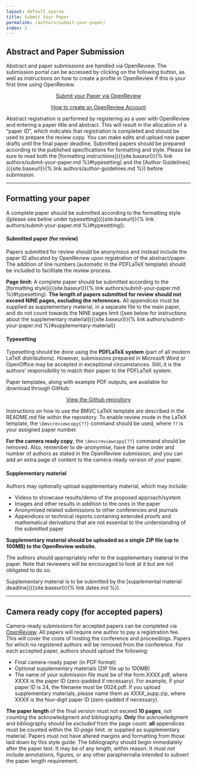 ```yaml
---
layout: default_sparse
title: Submit Your Paper
permalink: /authors/submit-your-paper/
index: 2
---
```


## Abstract and Paper Submission

<p>Abstract and paper submissions are handled via OpenReview. The submission portal can be accessed by clicking on the following button, as well as instructions on how to create a profile in OpenReview if this is your first time using OpenReview.</p>

<div class="row no-gutters pt-0 d-xs-block ">
    <div class="mb-1 pl-2 pr-2 mx-auto mx-sm-left col-xs-auto">
        <p style="text-align: center;"><a class="btn btn-primary" role="button" href="https://openreview.net/group?id=bmva.org/BMVC/2025/Conference">Submit your Paper via OpenReview</a></p>
    </div>
    <div class="mb-1 pl-2 pr-2 mx-auto mx-sm-left col-xs-auto">
        <p style="text-align: center;"><a class="btn btn-primary" role="button" href="https://docs.openreview.net/getting-started/creating-an-openreview-profile">How to create an OpenReview Account</a></p>
    </div>
</div>

<!-- **<span style="color:red">Authors who will use a personal email (e.g. gmail, etc.) to sign up to OpenReview for the first time, need to create an OpenReview profile asap! This is because it can take up to 2 weeks for profiles using public email services to be activated.</span>** -->

Abstract registration is performed by registering as a user with OpenReview and entering a paper title and abstract. This will result in the allocation of a “paper ID”, which indicates that registration is completed and should be used to prepare the review copy. You can make edits and upload new paper drafts until the final paper deadline. Submitted papers should be prepared according to the published specifications for formatting and style. Please be sure to read both the [formatting instructions]({{site.baseurl}}{% link authors/submit-your-paper.md %}#typesetting) and the [Author Guidelines]({{site.baseurl}}{% link authors/author-guidelines.md %}) before submission.

---
## Formatting your paper

A complete paper should be submitted according to the formatting style ([please see below under typesetting]({{site.baseurl}}{% link authors/submit-your-paper.md %}#typesetting)). 

#### Submitted paper (for review)

Papers submitted for review should be anonymous and instead include the paper ID allocated by OpenReview upon registration of the abstract/paper. The addition of line numbers (automatic in the PDFLaTeX template) should be included to facilitate the review process.

**Page limit:** A complete paper should be submitted according to the [formatting style]({{site.baseurl}}{% link authors/submit-your-paper.md %}#typesetting). **The length of papers submitted for review should not exceed NINE pages, excluding the references.** All appendices must be supplied as supplementary material, in a separate file to the main paper, and do not count towards the NINE pages limit ([see below for instructions about the supplementary material]({{site.baseurl}}{% link authors/submit-your-paper.md %}#supplementary-material))

#### Typesetting

<p>Typesetting should be done using the <strong>PDFLaTeX system</strong> (part of all modern LaTeX distributions). However, submissions prepared in Microsoft Word or OpenOffice may be accepted in exceptional circumstances. Still, it is the authors' responsibility to match their paper to the PDFLaTeX system. </p>

<p>Paper templates, along with example PDF outputs, are available for download through GitHub: </p>

<div class="row no-gutters pt-0 d-xs-block ">
    <div class="mb-1 pl-2 pr-2 mx-auto mx-sm-left col-xs-auto">
        <p style="text-align: center;"><a class="btn btn-primary" role="button" href="https://github.com/carlosfmorenog/BMVCTemplate">View the Github repository</a></p>
    </div>
</div>

<p>Instructions on how to use the BMVC LaTeX template are described in the README.md file within the repository. To enable review mode in the LaTeX template, the <code>\bmvcreviewcopy{??}</code> command should be used, where <code>??</code> is your assigned paper number.</p>

<p><strong>For the camera ready copy</strong>, the <code>\bmvcreviewcopy{??}</code> command should be removed. Also, remember to de-anonymise, have the same order and number of authors as stated in the OpenReview submission, and you can add an extra page of content to the camera-ready version of your paper.</p>

<p></p>

#### Supplementary material

<p>Authors may optionally upload supplementary material, which may include:</p>

<ul>
<li>Videos to showcase results/demo of the proposed approach/system</li>
<li>Images and other results in addition to the ones in the paper</li>
<li>Anonymised related submissions to other conferences and journals</li>
<li>Appendices or technical reports containing extended proofs and mathematical derivations that are not essential to the understanding of the submitted paper</li>
</ul>

<p><strong>Supplementary material should be uploaded as a single ZIP file (up to 100MB) to the OpenReview website.</strong></p>

The authors should appropriately refer to the supplementary material in the paper. Note that reviewers will be encouraged to look at it but are not obligated to do so. 

Supplementary material is to be submitted by the [supplemental material deadline]({{site.baseurl}}{% link dates.md %}).

<!-- <p style="text-align: center;"><a class="btn btn-primary" role="button" href="" disabled>Submit your Paper via OpenReview</a></p> -->


---
## Camera ready copy (for accepted papers)

Camera-ready submissions for accepted papers can be completed via [OpenReview](https://openreview.net/group?id=bmva.org/BMVC/2025/Conference). All papers will require one author to pay a registration fee. This will cover the costs of hosting the conference and proceedings. Papers for which no registered authors will be removed from the conference. For each accepted paper, authors should upload the following:

* Final camera-ready paper (in PDF format)
* Optional supplementary materials (ZIP file up to 100MB)
* The name of your submission file must be of the form XXXX.pdf, where XXXX is the paper ID (zero-padded if necessary). For example, if your paper ID is 24, the filename must be 0024.pdf. If you upload supplementary materials, please name them as XXXX_supp.zip, where XXXX is the four-digit paper ID (zero-padded if necessary).

**The paper length** of the final version must not exceed **10 pages**, *not counting* the acknowledgment and bibliography. **Only** the acknowledgment and bibliography should be *excluded* from the page count: **all** appendices must be counted within the *10-page* limit. or supplied as supplementary material. Papers must not have altered margins and formatting from those laid down by this style guide. The bibliography should begin immediately after the paper text. It may be of any length, within reason. It must *not* include annotations, figures, or any other paraphernalia intended to subvert the paper length requirement.
